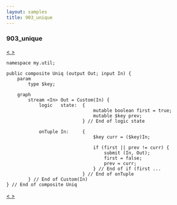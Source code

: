 ```yaml
---
layout: samples
title: 903_unique
---
```


### 903_unique

<div class="sampleNav"><a class="button" href="../903_unique_Main.spl/"> < </a><a class="button" href="../904_primitive_round_robin_split_Main.spl/"> > </a>
</div>

~~~~~~
namespace my.util;

public composite Uniq (output Out; input In) {
	param 
		type $key;
	
	graph
		stream <In> Out = Custom(In) {
			logic	state: 	{
								mutable boolean first = true;
								mutable $key prev;
							} // End of logic state				
							
			onTuple	In:		{
								$key curr = ($key)In;
								
								if (first || prev != curr) {
									submit (In, Out);
									first = false;
									prev = curr;
								} // End of if (first ...
							} // End of onTuple											
		} // End of Custom(In)
} // End of composite Uniq

~~~~~~

<div class="sampleNav"><a class="button" href="../903_unique_Main.spl/"> < </a><a class="button" href="../904_primitive_round_robin_split_Main.spl/"> > </a>
</div>

